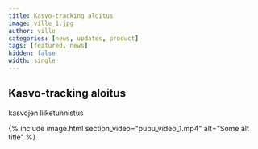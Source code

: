 ```yaml
---
title: Kasvo-tracking aloitus
image: ville_1.jpg
author: ville
categories: [news, updates, product]
tags: [featured, news]
hidden: false
width: single
---
```


## Kasvo-tracking aloitus



kasvojen liiketunnistus


{% include image.html
  section_video="pupu_video_1.mp4"
  alt="Some alt title"
%}
